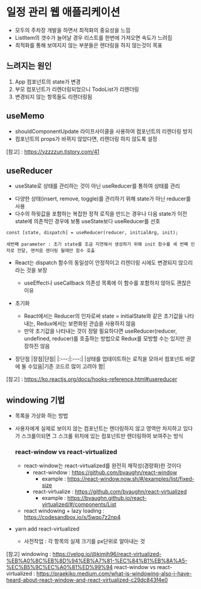 # 일정 관리 웹 애플리케이션
* 모두의 주차장 개발을 하면서 최적화의 중요성을 느낌
* ListItem의 갯수가 늘어날 경우 리스트를 한번에 가져오면 속도가 느려짐
* 최적화를 통해 보여지지 않는 부분들은 렌더링을 하지 않는것이 목표

## 느려지는 원인
1. App 컴포넌트의 state가 변경
2. 부모 컴포넌트가 리렌더링되었으니 TodoList가 리렌더링
3. 변경되지 않는 항목들도 리렌더링됨

## useMemo
* shouldComponentUpdate 라이프사이클을 사용하여 컴포넌트의 리렌더링 방지
* 컴포넌트의 props가 바뀌지 않았다면, 리렌더링 하지 않도록 설정

[참고] : https://yzzzzun.tistory.com/41

## useReducer
* useState로 상태를 관리하는 것이 아닌 useReducer를 통하여 상태를 관리
 - 다양한 상태(insert, remove, toggle)를 관리하기 위해 state가 아닌 reducer를 사용
 - 다수의 하윗값을 포함하는 복잡한 정적 로직을 만드는 경우나 다음 state가 이전 state에 의존적인 경우에 보통 useState보다 useReducer를 선호
```
const [state, dispatch] = useReducer(reducer, initialArg, init);

세번째 parameter : 초기 state를 조금 지연해서 생성하기 위해 init 함수를 세 번째 인자로 전달, 맨처음 렌더링 될때만 함수 호출
```
* React는 dispatch 함수의 동일성이 안정적이고 리렌더링 시에도 변경되지 않으리라는 것을 보장
    - useEffect나 useCallback 의존성 목록에 이 함수를 포함하지 않아도 괜찮은 이유

* 초기화
    - React에서는 Reducer의 인자로써 state = initialState와 같은 초기값을 나타내는, Redux에서는 보편화된 관습을 사용하지 않음
    - 만약 초기값을 나타내는 것이 정말 필요하다면 useReducer(reducer, undefined, reducer)를 호출하는 방법으로 Redux를 모방할 수는 있지만 권장하진 않음

* 장단점
|장점|단점|
|:---:|:---:|
|상태를 업테이트하는 로직을 모아서 컴포넌트 바깥에 둘 수있음|기존 코드르 많이 고려야 함|

[참고] : https://ko.reactjs.org/docs/hooks-reference.html#usereducer

## windowing 기법
* 목록을 가상화 하는 방법
* 사용자에게 실제로 보이지 않는 컴포넌트는 렌더링하지 않고 영역만 차지하고 있다가 스크롤이되면 그 스크롤 위치에 있는 컴포넌트만 렌더링하여 보여주는 방식

    ### react-window vs react-virtualized
    * react-window는 react-virtualized를 완전히 재작성(경량화)한 것이다
        - react-window : https://github.com/bvaughn/react-window
            + example : https://react-window.now.sh/#/examples/list/fixed-size
        - react-virtualize : https://github.com/bvaughn/react-virtualized
            + example : https://bvaughn.github.io/react-virtualized/#/components/List
    * react windowing + lazy loading : https://codesandbox.io/s/5wqo7z2np4

* yarn add react-virtualized
    - 사전작업 : 각 항목의 실제 크기를 px단위로 알아내는 것

[참고]
windowing : https://velog.io/@kimjh96/react-virtualized-%EB%A0%8C%EB%8D%94%EB%A7%81-%EC%84%B1%EB%8A%A5-%EC%B5%9C%EC%A0%81%ED%99%94
react-window vs react-virtualized : https://praekiko.medium.com/what-is-windowing-also-i-have-heard-about-react-window-and-react-virtualized-c29dc843f4e0